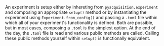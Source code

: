 An experiment is setup either by inhereting from `pyacquisition.experiment` and composing an appropriate `setup()` method or by instantiating the experiment using `Experiment.from_config()` and passing a `.toml` file within which all of your experiment's functionality is defined. Both are possible, but in most cases, composing a `.toml` is the simplest option. At the end of the day, the `.toml` file is read and various public methods are called. Calling these public methods yourself within `setup()` is functionally equivalent.
